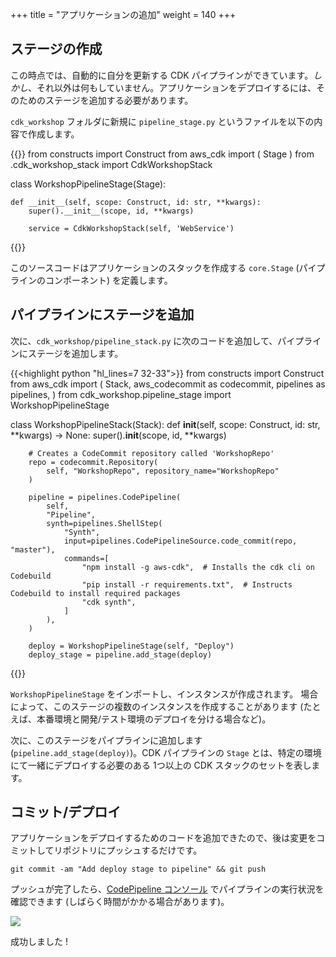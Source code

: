 +++
title = "アプリケーションの追加"
weight = 140
+++

## ステージの作成
この時点では、自動的に自分を更新する CDK パイプラインができています。*しかし*、それ以外は何もしていません。アプリケーションをデプロイするには、そのためのステージを追加する必要があります。

`cdk_workshop` フォルダに新規に `pipeline_stage.py` というファイルを以下の内容で作成します。

{{<highlight python>}}
from constructs import Construct
from aws_cdk import (
    Stage
)
from .cdk_workshop_stack import CdkWorkshopStack

class WorkshopPipelineStage(Stage):

    def __init__(self, scope: Construct, id: str, **kwargs):
        super().__init__(scope, id, **kwargs)

        service = CdkWorkshopStack(self, 'WebService')

{{</highlight>}}

このソースコードはアプリケーションのスタックを作成する `core.Stage` (パイプラインのコンポーネント) を定義します。

## パイプラインにステージを追加
次に、`cdk_workshop/pipeline_stack.py` に次のコードを追加して、パイプラインにステージを追加します。

{{<highlight python "hl_lines=7 32-33">}}
from constructs import Construct
from aws_cdk import (
    Stack,
    aws_codecommit as codecommit,
    pipelines as pipelines,
)
from cdk_workshop.pipeline_stage import WorkshopPipelineStage

class WorkshopPipelineStack(Stack):
    def __init__(self, scope: Construct, id: str, **kwargs) -> None:
        super().__init__(scope, id, **kwargs)

        # Creates a CodeCommit repository called 'WorkshopRepo'
        repo = codecommit.Repository(
            self, "WorkshopRepo", repository_name="WorkshopRepo"
        )

        pipeline = pipelines.CodePipeline(
            self,
            "Pipeline",
            synth=pipelines.ShellStep(
                "Synth",
                input=pipelines.CodePipelineSource.code_commit(repo, "master"),
                commands=[
                    "npm install -g aws-cdk",  # Installs the cdk cli on Codebuild
                    "pip install -r requirements.txt",  # Instructs Codebuild to install required packages
                    "cdk synth",
                ]
            ),
        )

        deploy = WorkshopPipelineStage(self, "Deploy")
        deploy_stage = pipeline.add_stage(deploy)
{{</highlight>}}

`WorkshopPipelineStage` をインポートし、インスタンスが作成されます。
場合によって、このステージの複数のインスタンスを作成することがあります (たとえば、本番環境と開発/テスト環境のデプロイを分ける場合など)。

次に、このステージをパイプラインに追加します (`pipeline.add_stage(deploy)`)。CDK パイプラインの `Stage` とは、特定の環境にて一緒にデプロイする必要のある 1つ以上の CDK スタックのセットを表します。

## コミット/デプロイ
アプリケーションをデプロイするためのコードを追加できたので、後は変更をコミットしてリポジトリにプッシュするだけです。

```
git commit -am "Add deploy stage to pipeline" && git push
```

プッシュが完了したら、[CodePipeline コンソール](https://console.aws.amazon.com/codesuite/codepipeline/pipelines) でパイプラインの実行状況を確認できます (しばらく時間がかかる場合があります)。

![](./pipeline-succeed.png)

成功しました !
